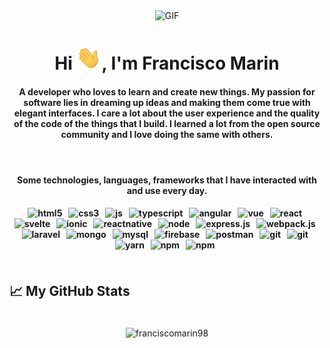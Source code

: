 <div align="center" style="width: 100%">
<img alt="GIF" src="https://github.com/abhisheknaiidu/abhisheknaiidu/blob/master/code.gif?raw=true" width="450" height="300" style="object-fit: contain"/>
</div>
<h1 align="center">Hi <img src="https://raw.githubusercontent.com/ABSphreak/ABSphreak/master/gifs/Hi.gif" width="40px" />, I'm Francisco Marin</h1>

<!-- <h5 align="center">About Me</h5> -->
<h4 align="center">A developer who loves to learn and create new things. My passion for software lies in dreaming up ideas and making them come true with elegant interfaces. I care a lot about the user experience and the quality of the code of the things that I build.
I learned a lot from the open source community and I love doing the same with others.<h4/>

<br>

<h4 align="center">Some technologies, languages, frameworks that I have interacted with and use every day.<h4/>
	
<p align="center">
	<img src="https://img.shields.io/badge/Html5-DD4B25?style=for-the-badge&logo=html5&logoColor=white" alt="html5" />&nbsp;&nbsp;
	<img src="https://img.shields.io/badge/Css3-1572B6?style=for-the-badge&logo=css3&logoColor" alt="css3" />&nbsp;&nbsp;
	<img src="https://img.shields.io/badge/JavaScript-F7DF1E?style=for-the-badge&logo=javascript&logoColor=black" alt="js" />&nbsp;&nbsp;
	<img src="https://img.shields.io/badge/Typescript-3178C6?style=for-the-badge&logo=typescript&logoColor=white" alt="typescript" />&nbsp;&nbsp;
	<img src="https://img.shields.io/badge/Angular-DD0031?style=for-the-badge&logo=angular&logoColor" alt="angular" />&nbsp;&nbsp;
	<img src="https://img.shields.io/badge/Vue.js-263238?style=for-the-badge&logo=vue.js&logoColor" alt="vue" />&nbsp;&nbsp;
	<img src="https://img.shields.io/badge/React JS-1C1C1C?style=for-the-badge&logo=react&logoColor" alt="react" />&nbsp;&nbsp;
	<img src="https://img.shields.io/badge/svelte%20-FF3E00.svg?&style=for-the-badge&logo=svelte&logoColor=white" alt="svelte" />&nbsp;&nbsp;
	<img src="https://img.shields.io/badge/Ionic-0079BF?style=for-the-badge&logo=ionic&logoColor=white" alt="ionic" />&nbsp;&nbsp;
	<img src="https://img.shields.io/badge/react_native%20-%2320232a.svg?&style=for-the-badge&logo=react&logoColor=%2361DAFB" alt="reactnative" />&nbsp;&nbsp;
	<img src="https://img.shields.io/badge/node.js%20-339933.svg?&style=for-the-badge&logo=node.js&logoColor=white" alt="node" />&nbsp;&nbsp;
	<img src="https://img.shields.io/badge/express.js%20-%23000.svg?&style=for-the-badge&logo=express&logoColor=white" alt="express.js" />&nbsp;&nbsp;
	<img src="https://img.shields.io/badge/webpack-2F4C84.svg?&style=for-the-badge&logo=webpack&logoColor=white" alt="webpack.js" />&nbsp;&nbsp;
	<img src="https://img.shields.io/badge/laravel-FF2D20?style=for-the-badge&logo=laravel&logoColor=white" alt="laravel" />&nbsp;&nbsp;
	<img src="https://img.shields.io/badge/MongoDB-%234ea94b.svg?&style=for-the-badge&logo=mongodb&logoColor=white" alt="mongo" />&nbsp;&nbsp;
	<img src="https://img.shields.io/badge/MySQL-4479A1?style=for-the-badge&logo=mysql&logoColor=white" alt="mysql" />&nbsp;&nbsp;
	<img src="https://img.shields.io/badge/Firebase-ffca28?style=for-the-badge&logo=firebase&logoColor=black" alt="firebase" />&nbsp;&nbsp;
	<img src="https://img.shields.io/badge/postman-FF6C37?style=for-the-badge&logo=postman&logoColor=white" alt="postman" />&nbsp;&nbsp;
	<img src="https://img.shields.io/badge/git-F05032?style=for-the-badge&logo=git&logoColor=white" alt="git" />&nbsp;&nbsp;
	<img src="https://img.shields.io/badge/Visual Studio Code-007ACC?style=for-the-badge&logo=visualstudiocode&logoColor=white" alt="git" />&nbsp;&nbsp;
	<img src="https://img.shields.io/badge/yarn-2C8EBB?style=for-the-badge&logo=yarn&logoColor=white" alt="yarn" />&nbsp;&nbsp;
	<img src="https://img.shields.io/badge/npm-CB3837?style=for-the-badge&logo=npm&logoColor=white" alt="npm" />&nbsp;&nbsp;
	<img src="https://img.shields.io/badge/Terminal-4D4D4D?style=for-the-badge&logo=windows-terminal&logoColor=white" alt="npm" />&nbsp;&nbsp;
</p>

</br>

<h2 style="margin-top: 20px">
    📈 My GitHub Stats
</h2>

<p align="center"> <img src="https://github-readme-stats.vercel.app/api?username=franciscomarin98&show_icons=true&theme=gotham" alt="franciscomarin98" style="margin-top: 20px" />

</br>
